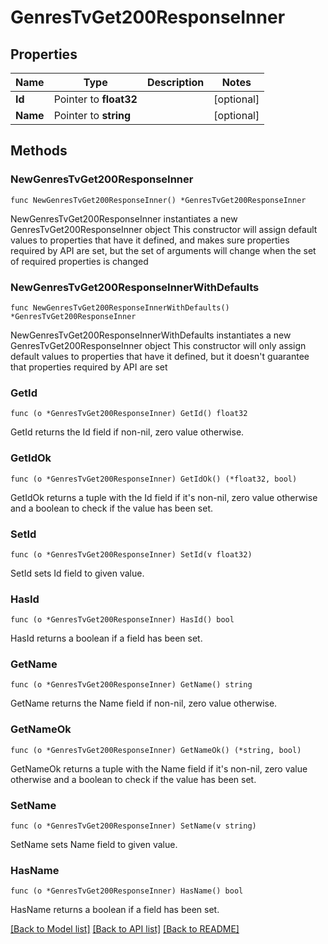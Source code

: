 # GenresTvGet200ResponseInner

## Properties

Name | Type | Description | Notes
------------ | ------------- | ------------- | -------------
**Id** | Pointer to **float32** |  | [optional] 
**Name** | Pointer to **string** |  | [optional] 

## Methods

### NewGenresTvGet200ResponseInner

`func NewGenresTvGet200ResponseInner() *GenresTvGet200ResponseInner`

NewGenresTvGet200ResponseInner instantiates a new GenresTvGet200ResponseInner object
This constructor will assign default values to properties that have it defined,
and makes sure properties required by API are set, but the set of arguments
will change when the set of required properties is changed

### NewGenresTvGet200ResponseInnerWithDefaults

`func NewGenresTvGet200ResponseInnerWithDefaults() *GenresTvGet200ResponseInner`

NewGenresTvGet200ResponseInnerWithDefaults instantiates a new GenresTvGet200ResponseInner object
This constructor will only assign default values to properties that have it defined,
but it doesn't guarantee that properties required by API are set

### GetId

`func (o *GenresTvGet200ResponseInner) GetId() float32`

GetId returns the Id field if non-nil, zero value otherwise.

### GetIdOk

`func (o *GenresTvGet200ResponseInner) GetIdOk() (*float32, bool)`

GetIdOk returns a tuple with the Id field if it's non-nil, zero value otherwise
and a boolean to check if the value has been set.

### SetId

`func (o *GenresTvGet200ResponseInner) SetId(v float32)`

SetId sets Id field to given value.

### HasId

`func (o *GenresTvGet200ResponseInner) HasId() bool`

HasId returns a boolean if a field has been set.

### GetName

`func (o *GenresTvGet200ResponseInner) GetName() string`

GetName returns the Name field if non-nil, zero value otherwise.

### GetNameOk

`func (o *GenresTvGet200ResponseInner) GetNameOk() (*string, bool)`

GetNameOk returns a tuple with the Name field if it's non-nil, zero value otherwise
and a boolean to check if the value has been set.

### SetName

`func (o *GenresTvGet200ResponseInner) SetName(v string)`

SetName sets Name field to given value.

### HasName

`func (o *GenresTvGet200ResponseInner) HasName() bool`

HasName returns a boolean if a field has been set.


[[Back to Model list]](../README.md#documentation-for-models) [[Back to API list]](../README.md#documentation-for-api-endpoints) [[Back to README]](../README.md)


